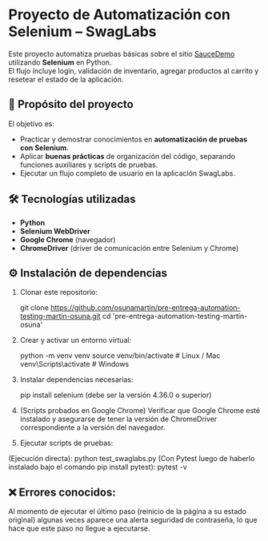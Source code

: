# Proyecto de Automatización con Selenium – SwagLabs

Este proyecto automatiza pruebas básicas sobre el sitio [SauceDemo](https://www.saucedemo.com) utilizando **Selenium** en Python.  
El flujo incluye login, validación de inventario, agregar productos al carrito y resetear el estado de la aplicación.

## 📌 Propósito del proyecto
El objetivo es:
- Practicar y demostrar conocimientos en **automatización de pruebas con Selenium**.
- Aplicar **buenas prácticas** de organización del código, separando funciones auxiliares y scripts de pruebas.
- Ejecutar un flujo completo de usuario en la aplicación SwagLabs.


## 🛠️ Tecnologías utilizadas
- **Python**
- **Selenium WebDriver**
- **Google Chrome** (navegador)
- **ChromeDriver** (driver de comunicación entre Selenium y Chrome)

## ⚙️ Instalación de dependencias

1. Clonar este repositorio:

   git clone https://github.com/osunamartin/pre-entrega-automation-testing-martin-osuna.git
   cd 'pre-entrega-automation-testing-martin-osuna'

2. Crear y activar un entorno virtual:
   
   python -m venv venv
   source venv/bin/activate     # Linux / Mac
   venv\Scripts\activate        # Windows

3. Instalar dependencias necesarias:

   pip install selenium (debe ser la versión 4.36.0 o superior)

4. (Scripts probados en Google Chrome) Verificar que Google Chrome esté instalado y asegurarse de tener la versión de ChromeDriver correspondiente a la versión del navegador.

5. Ejecutar scripts de pruebas:

  (Ejecución directa): python test_swaglabs.py 
  (Con Pytest luego de haberlo instalado bajo el comando pip install pytest):  pytest -v


## ❌ Errores conocidos:

   Al momento de ejecutar el último paso (reinicio de la página a su estado original) algunas veces aparece una alerta seguridad de contraseña, lo que hace que este paso no llegue a ejecutarse.
